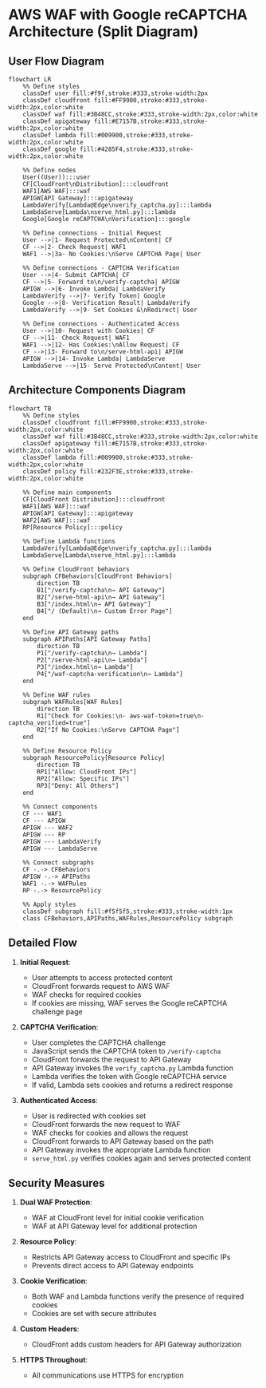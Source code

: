 # AWS WAF with Google reCAPTCHA Architecture (Split Diagram)

## User Flow Diagram

```mermaid
flowchart LR
    %% Define styles
    classDef user fill:#f9f,stroke:#333,stroke-width:2px
    classDef cloudfront fill:#FF9900,stroke:#333,stroke-width:2px,color:white
    classDef waf fill:#3B48CC,stroke:#333,stroke-width:2px,color:white
    classDef apigateway fill:#E7157B,stroke:#333,stroke-width:2px,color:white
    classDef lambda fill:#009900,stroke:#333,stroke-width:2px,color:white
    classDef google fill:#4285F4,stroke:#333,stroke-width:2px,color:white
    
    %% Define nodes
    User((User)):::user
    CF[CloudFront\nDistribution]:::cloudfront
    WAF1[AWS WAF]:::waf
    APIGW[API Gateway]:::apigateway
    LambdaVerify[Lambda@Edge\nverify_captcha.py]:::lambda
    LambdaServe[Lambda\nserve_html.py]:::lambda
    Google[Google reCAPTCHA\nVerification]:::google
    
    %% Define connections - Initial Request
    User -->|1- Request Protected\nContent| CF
    CF -->|2- Check Request| WAF1
    WAF1 -->|3a- No Cookies:\nServe CAPTCHA Page| User
    
    %% Define connections - CAPTCHA Verification
    User -->|4- Submit CAPTCHA| CF
    CF -->|5- Forward to\n/verify-captcha| APIGW
    APIGW -->|6- Invoke Lambda| LambdaVerify
    LambdaVerify -->|7- Verify Token| Google
    Google -->|8- Verification Result| LambdaVerify
    LambdaVerify -->|9- Set Cookies &\nRedirect| User
    
    %% Define connections - Authenticated Access
    User -->|10- Request with Cookies| CF
    CF -->|11- Check Request| WAF1
    WAF1 -->|12- Has Cookies:\nAllow Request| CF
    CF -->|13- Forward to\n/serve-html-api| APIGW
    APIGW -->|14- Invoke Lambda| LambdaServe
    LambdaServe -->|15- Serve Protected\nContent| User
```

## Architecture Components Diagram

```mermaid
flowchart TB
    %% Define styles
    classDef cloudfront fill:#FF9900,stroke:#333,stroke-width:2px,color:white
    classDef waf fill:#3B48CC,stroke:#333,stroke-width:2px,color:white
    classDef apigateway fill:#E7157B,stroke:#333,stroke-width:2px,color:white
    classDef lambda fill:#009900,stroke:#333,stroke-width:2px,color:white
    classDef policy fill:#232F3E,stroke:#333,stroke-width:2px,color:white
    
    %% Define main components
    CF[CloudFront Distribution]:::cloudfront
    WAF1[AWS WAF]:::waf
    APIGW[API Gateway]:::apigateway
    WAF2[AWS WAF]:::waf
    RP[Resource Policy]:::policy
    
    %% Define Lambda functions
    LambdaVerify[Lambda@Edge\nverify_captcha.py]:::lambda
    LambdaServe[Lambda\nserve_html.py]:::lambda
    
    %% Define CloudFront behaviors
    subgraph CFBehaviors[CloudFront Behaviors]
        direction TB
        B1["/verify-captcha\n→ API Gateway"]
        B2["/serve-html-api\n→ API Gateway"]
        B3["/index.html\n→ API Gateway"]
        B4["/ (Default)\n→ Custom Error Page"]
    end
    
    %% Define API Gateway paths
    subgraph APIPaths[API Gateway Paths]
        direction TB
        P1["/verify-captcha\n→ Lambda"]
        P2["/serve-html-api\n→ Lambda"]
        P3["/index.html\n→ Lambda"]
        P4["/waf-captcha-verification\n→ Lambda"]
    end
    
    %% Define WAF rules
    subgraph WAFRules[WAF Rules]
        direction TB
        R1["Check for Cookies:\n- aws-waf-token=true\n- captcha_verified=true"]
        R2["If No Cookies:\nServe CAPTCHA Page"]
    end
    
    %% Define Resource Policy
    subgraph ResourcePolicy[Resource Policy]
        direction TB
        RP1["Allow: CloudFront IPs"]
        RP2["Allow: Specific IPs"]
        RP3["Deny: All Others"]
    end
    
    %% Connect components
    CF --- WAF1
    CF --- APIGW
    APIGW --- WAF2
    APIGW --- RP
    APIGW --- LambdaVerify
    APIGW --- LambdaServe
    
    %% Connect subgraphs
    CF -.-> CFBehaviors
    APIGW -.-> APIPaths
    WAF1 -.-> WAFRules
    RP -.-> ResourcePolicy
    
    %% Apply styles
    classDef subgraph fill:#f5f5f5,stroke:#333,stroke-width:1px
    class CFBehaviors,APIPaths,WAFRules,ResourcePolicy subgraph
```

## Detailed Flow

1. **Initial Request**:
   - User attempts to access protected content
   - CloudFront forwards request to AWS WAF
   - WAF checks for required cookies
   - If cookies are missing, WAF serves the Google reCAPTCHA challenge page

2. **CAPTCHA Verification**:
   - User completes the CAPTCHA challenge
   - JavaScript sends the CAPTCHA token to `/verify-captcha`
   - CloudFront forwards the request to API Gateway
   - API Gateway invokes the `verify_captcha.py` Lambda function
   - Lambda verifies the token with Google reCAPTCHA service
   - If valid, Lambda sets cookies and returns a redirect response

3. **Authenticated Access**:
   - User is redirected with cookies set
   - CloudFront forwards the new request to WAF
   - WAF checks for cookies and allows the request
   - CloudFront forwards to API Gateway based on the path
   - API Gateway invokes the appropriate Lambda function
   - `serve_html.py` verifies cookies again and serves protected content

## Security Measures

1. **Dual WAF Protection**:
   - WAF at CloudFront level for initial cookie verification
   - WAF at API Gateway level for additional protection

2. **Resource Policy**:
   - Restricts API Gateway access to CloudFront and specific IPs
   - Prevents direct access to API Gateway endpoints

3. **Cookie Verification**:
   - Both WAF and Lambda functions verify the presence of required cookies
   - Cookies are set with secure attributes

4. **Custom Headers**:
   - CloudFront adds custom headers for API Gateway authorization

5. **HTTPS Throughout**:
   - All communications use HTTPS for encryption

